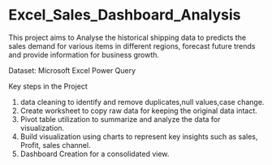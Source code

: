 # Excel_Sales_Dashboard_Analysis
This project aims to Analyse the historical shipping data to predicts the sales demand for various items in different regions, forecast future trends and provide information for business growth.

Dataset:
Microsoft Excel
Power Query


Key steps in the Project
1. data cleaning to identify and remove duplicates,null values,case change.
2. Create worksheet to copy raw data for keeping the original data intact.
3. Pivot table utilization to summarize and analyze the data for visualization.
4. Build visualization using charts to represent key insights such as sales, Profit, sales channel.
5. Dashboard Creation for a consolidated view.
